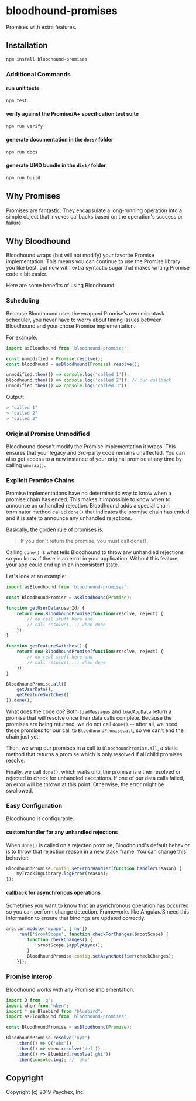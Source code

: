 # bloodhound-promises

Promises with extra features.

## Installation

```bash
npm install bloodhound-promises
```

### Additional Commands

#### run unit tests

```bash
npm test
```

#### verify against the Promise/A+ specification test suite

```bash
npm run verify
```

#### generate documentation in the `docs/` folder

```bash
npm run docs
```

#### generate UMD bundle in the `dist/` folder

```bash
npm run build
```

## Why Promises

Promises are fantastic. They encapsulate a long-running operation into a simple object that invokes callbacks based on the operation's success or failure.

## Why Bloodhound

Bloodhound wraps (but will not modify) your favorite Promise implementation. This means you can continue to use the Promise library you like best, but now with extra syntactic sugar that makes writing Promise code a bit easier.

Here are some benefits of using Bloodhound:

### Scheduling

Because Bloodhound uses the wrapped Promise's own microtask scheduler, you never have to worry about timing issues between Bloodhound and your chose Promise implementation.

For example:

```javascript
import asBloodhound from 'bloodhound-promises';

const unmodified = Promise.resolve();
const bloodhound = asBloodhound(Promise).resolve();

unmodified.then(() => console.log('called 1'));
bloodhound.then(() => console.log('called 2')); // our callback
unmodified.then(() => console.log('called 3'));
```

Output:

```bash
> "called 1"
> "called 2"
> "called 3"
```

### Original Promise Unmodified

Bloodhound doesn't modify the Promise implementation it wraps. This ensures that your legacy and 3rd-party code remains unaffected. You can also get access to a new instance of your original promise at any time by calling `unwrap()`.

### Explicit Promise Chains

Promise implementations have no deterministic way to know when a promise chain has ended. This makes it impossible to know when to announce an unhandled rejection. Bloodhound adds a special chain terminator method called `done()` that indicates the promise chain has ended and it is safe to announce any unhandled rejections.

Basically, the golden rule of promises is:

> If you don't return the promise, you must call done().

Calling `done()` is what tells Bloodhound to throw any unhandled rejections so you
know if there is an error in your application. Without this feature, your app could end up in an inconsistent state.

Let's look at an example:

```javascript
import asBloodhound from 'bloodhound-promises';

const BloodhoundPromise = asBloodhound(Promise);

function getUserData(userId) {
    return new BloodhoundPromise(function(resolve, reject) {
        // do real stuff here and
        // call resolve(...) when done
    });
}

function getFeatureSwitches() {
    return new BloodhoundPromise(function(resolve, reject) {
        // do real stuff here and
        // call resolve(...) when done
    });
}

BloodhoundPromise.all([
    getUserData(),
    getFeatureSwitches()
]).done();
```

What does the code do? Both `loadMessages` and `loadAppData` return a promise that will resolve once their data calls complete. Because the promises are being returned, we do not call `done()` -- after all, we need these promises for our call to `BloodhoundPromise.all`, so we can't end the chain just yet.

Then, we wrap our promises in a call to `BloodhoundPromise.all`, a static method that returns a promise which is only resolved if all child promises resolve.

Finally, we call `done()`, which waits until the promise is either resolved or rejected to check for unhandled exceptions. If one of our data calls failed, an error will be thrown at this point. Otherwise, the error might be swallowed.

### Easy Configuration

Bloodhound is configurable.

#### custom handler for any unhandled rejections

When `done()` is called on a rejected promise, Bloodhound's default behavior is to throw that rejection reason in a new stack frame. You can change this behavior:

```javascript
BloodhoundPromise.config.setErrorHandler(function handler(reason) {
    myTrackingLibrary.logError(reason);
});
```

#### callback for asynchronous operations

Sometimes you want to know that an asynchronous operation has occurred so you can perform change detection. Frameworks like AngularJS need this information to ensure that bindings are updated correctly.

```javascript
angular.module('myapp', ['ng'])
    .run(['$rootScope', function checkForChanges($rootScope) {
        function checkChanges() {
            $rootScope.$applyAsync();
        }
        BloodhoundPromise.config.setAsyncNotifier(checkChanges);
    }]);
```

### Promise Interop

Bloodhound works with any Promise implementation.

```javascript
import Q from 'q';
import when from 'when';
import * as Bluebird from "bluebird";
import asBloodhound from 'bloodhound-promises';

const BloodhoundPromise = asBloodhound(Promise);

BloodhoundPromise.resolve('xyz')
    .then(() => Q('abc'))
    .then(() => when.resolve('def'))
    .then(() => Bluebird.resolve('ghi'))
    .then(console.log); // 'ghi'
```

## Copyright

Copyright (c) 2019 Paychex, Inc.
